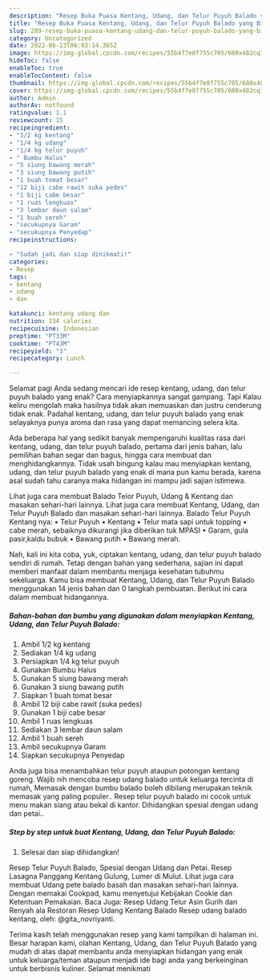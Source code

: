 ```yaml
---
description: "Resep Buka Puasa Kentang, Udang, dan Telur Puyuh Balado yang Bisa Manjain Lidah"
title: "Resep Buka Puasa Kentang, Udang, dan Telur Puyuh Balado yang Bisa Manjain Lidah"
slug: 289-resep-buka-puasa-kentang-udang-dan-telur-puyuh-balado-yang-bisa-manjain-lidah
category: Uncategorized
date: 2022-06-23T06:03:14.365Z
image: https://img-global.cpcdn.com/recipes/55b4f7e8f755c705/680x482cq70/kentang-udang-dan-telur-puyuh-balado-foto-resep-utama.jpg
hideToc: false
enableToc: true
enableTocContent: false
thumbnail: https://img-global.cpcdn.com/recipes/55b4f7e8f755c705/680x482cq70/kentang-udang-dan-telur-puyuh-balado-foto-resep-utama.jpg
cover: https://img-global.cpcdn.com/recipes/55b4f7e8f755c705/680x482cq70/kentang-udang-dan-telur-puyuh-balado-foto-resep-utama.jpg
author: Admin
authorAv: notfound
ratingvalue: 3.1
reviewcount: 15
recipeingredient:
- "1/2 kg kentang"
- "1/4 kg udang"
- "1/4 kg telur puyuh"
- " Bumbu Halus"
- "5 siung bawang merah"
- "3 siung bawang putih"
- "1 buah tomat besar"
- "12 biji cabe rawit suka pedes"
- "1 biji cabe besar"
- "1 ruas lengkuas"
- "3 lembar daun salam"
- "1 buah sereh"
- "secukupnya Garam"
- "secukupnya Penyedap"
recipeinstructions:

- "Sudah jadi dan siap dinikmati!"
categories:
- Resep
tags:
- kentang
- udang
- dan

katakunci: kentang udang dan 
nutrition: 234 calories
recipecuisine: Indonesian
preptime: "PT33M"
cooktime: "PT43M"
recipeyield: "3"
recipecategory: Lunch

---
```



Selamat pagi Anda sedang mencari ide resep kentang, udang, dan telur puyuh balado yang enak? Cara menyiapkannya sangat gampang. Tapi Kalau keliru mengolah maka hasilnya tidak akan memuaskan dan justru cenderung tidak enak. Padahal kentang, udang, dan telur puyuh balado yang enak selayaknya punya aroma dan rasa yang dapat memancing selera kita.


Ada beberapa hal yang sedikit banyak mempengaruhi kualitas rasa dari kentang, udang, dan telur puyuh balado, pertama dari jenis bahan, lalu pemilihan bahan segar dan bagus, hingga cara membuat dan menghidangkannya. Tidak usah bingung kalau mau menyiapkan kentang, udang, dan telur puyuh balado yang enak di mana pun kamu berada, karena asal sudah tahu caranya maka hidangan ini mampu jadi sajian istimewa.

Lihat juga cara membuat Balado Telor Puyuh, Udang &amp; Kentang dan masakan sehari-hari lainnya. Lihat juga cara membuat Kentang, Udang, dan Telur Puyuh Balado dan masakan sehari-hari lainnya. Balado Telur Puyuh Kentang nya: • Telur Puyuh • Kentang • Telur mata sapi untuk topping • cabe merah, sebaiknya dikurangi jika diberikan tuk MPASI • Garam, gula pasir,kaldu bubuk • Bawang putih • Bawang merah.


Nah, kali ini kita coba, yuk, ciptakan kentang, udang, dan telur puyuh balado sendiri di rumah. Tetap dengan bahan yang sederhana, sajian ini dapat memberi manfaat dalam membantu menjaga kesehatan tubuhmu sekeluarga. Kamu bisa membuat Kentang, Udang, dan Telur Puyuh Balado menggunakan 14 jenis bahan dan 0 langkah pembuatan. Berikut ini cara dalam membuat hidangannya.

<!--inarticleads1-->

##### Bahan-bahan dan bumbu yang digunakan dalam menyiapkan Kentang, Udang, dan Telur Puyuh Balado:

1. Ambil 1/2 kg kentang
1. Sediakan 1/4 kg udang
1. Persiapkan 1/4 kg telur puyuh
1. Gunakan  Bumbu Halus
1. Gunakan 5 siung bawang merah
1. Gunakan 3 siung bawang putih
1. Siapkan 1 buah tomat besar
1. Ambil 12 biji cabe rawit (suka pedes)
1. Gunakan 1 biji cabe besar
1. Ambil 1 ruas lengkuas
1. Sediakan 3 lembar daun salam
1. Ambil 1 buah sereh
1. Ambil secukupnya Garam
1. Siapkan secukupnya Penyedap


Anda juga bisa menambahkan telur puyuh ataupun potongan kentang goreng. Wajib nih mencoba resep udang balado untuk keluarga tercinta di rumah, Memasak dengan bumbu balado boleh dibilang merupakan teknik memasak yang paling populer.. Resep telur puyuh balado ini cocok untuk menu makan siang atau bekal di kantor. Dihidangkan spesial dengan udang dan petai.. 

<!--inarticleads2-->

##### Step by step untuk buat Kentang, Udang, dan Telur Puyuh Balado:


1. Selesai dan siap dihidangkan!

Resep Telur Puyuh Balado, Spesial dengan Udang dan Petai. Resep Lasagna Panggang Kentang Gulung, Lumer di Mulut. Lihat juga cara membuat Udang pete balado basah dan masakan sehari-hari lainnya. Dengan memakai Cookpad, kamu menyetujui Kebijakan Cookie dan Ketentuan Pemakaian. Baca Juga: Resep Udang Telur Asin Gurih dan Renyah ala Restoran Resep Udang Kentang Balado Resep udang balado kentang, oleh: @gita_novriyanti. 

Terima kasih telah menggunakan resep yang kami tampilkan di halaman ini. Besar harapan kami, olahan Kentang, Udang, dan Telur Puyuh Balado yang mudah di atas dapat membantu anda menyiapkan hidangan yang enak untuk keluarga/teman ataupun menjadi ide bagi anda yang berkeinginan untuk berbisnis kuliner. Selamat menikmati
